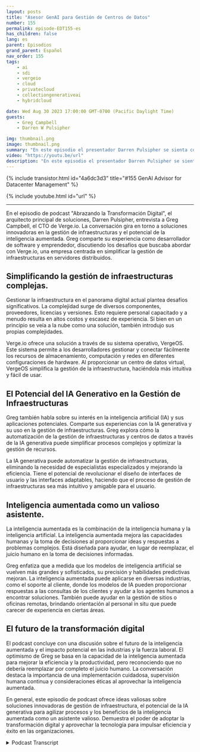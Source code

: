 ```yaml
---
layout: posts
title: "Asesor GenAI para Gestión de Centros de Datos"
number: 155
permalink: episode-EDT155-es
has_children: false
lang: es
parent: Episodios
grand_parent: Español
nav_order: 155
tags:
    - ai
    - sdi
    - vergeio
    - cloud
    - privatecloud
    - collectiongenerativeai
    - hybridcloud

date: Wed Aug 30 2023 17:00:00 GMT-0700 (Pacific Daylight Time)
guests:
    - Greg Campbell
    - Darren W Pulsipher

img: thumbnail.png
image: thumbnail.png
summary: "En este episodio el presentador Darren Pulsipher se sienta con Greg Campbell, CTO de Verge.io, para discutir la emocionante intersección entre la inteligencia artificial y la gestión de infraestructuras. Greg, un desarrollador de software y emprendedor, comparte su trayectoria de crear Verge.io para abordar las complejidades de la integración y gestión de infraestructuras."
video: "https://youtu.be/url"
description: "En este episodio el presentador Darren Pulsipher se sienta con Greg Campbell, CTO de Verge.io, para discutir la emocionante intersección entre la inteligencia artificial y la gestión de infraestructuras. Greg, un desarrollador de software y emprendedor, comparte su trayectoria de crear Verge.io para abordar las complejidades de la integración y gestión de infraestructuras."
---
```


<div>
{% include transistor.html id="4a6dc3d3" title="#155 GenAI Advisor for Datacenter Management" %}

{% include youtube.html id="url" %}
</div>

---

En el episodio de podcast "Abrazando la Transformación Digital", el arquitecto principal de soluciones, Darren Pulsipher, entrevista a Greg Campbell, el CTO de Verge.io. La conversación gira en torno a soluciones innovadoras en la gestión de infraestructuras y el potencial de la inteligencia aumentada. Greg comparte su experiencia como desarrollador de software y emprendedor, discutiendo los desafíos que buscaba abordar con Verge.io, una empresa centrada en simplificar la gestión de infraestructuras en servidores distribuidos.

## Simplificando la gestión de infraestructuras complejas.

Gestionar la infraestructura en el panorama digital actual plantea desafíos significativos. La complejidad surge de diversos componentes, proveedores, licencias y versiones. Esto requiere personal capacitado y a menudo resulta en altos costos y escasez de experiencia. Si bien en un principio se veía a la nube como una solución, también introdujo sus propias complejidades.

Verge.io ofrece una solución a través de su sistema operativo, VergeOS. Este sistema permite a los desarrolladores gestionar y conectar fácilmente los recursos de almacenamiento, computación y redes en diferentes configuraciones de hardware. Al proporcionar un centro de datos virtual, VergeOS simplifica la gestión de la infraestructura, haciéndola más intuitiva y fácil de usar.

## El Potencial del IA Generativo en la Gestión de Infraestructuras

Greg también habla sobre su interés en la inteligencia artificial (IA) y sus aplicaciones potenciales. Comparte sus experiencias con la IA generativa y su uso en la gestión de infraestructuras. Greg explora cómo la automatización de la gestión de infraestructuras y centros de datos a través de la IA generativa puede simplificar procesos complejos y optimizar la gestión de recursos.

La IA generativa puede automatizar la gestión de infraestructuras, eliminando la necesidad de especialistas especializados y mejorando la eficiencia. Tiene el potencial de revolucionar el diseño de interfaces de usuario y las interfaces adaptables, haciendo que el proceso de gestión de infraestructuras sea más intuitivo y amigable para el usuario.

## Inteligencia aumentada como un valioso asistente.

La inteligencia aumentada es la combinación de la inteligencia humana y la inteligencia artificial. La inteligencia aumentada mejora las capacidades humanas y la toma de decisiones al proporcionar ideas y respuestas a problemas complejos. Está diseñada para ayudar, en lugar de reemplazar, el juicio humano en la toma de decisiones informadas.

Greg enfatiza que a medida que los modelos de inteligencia artificial se vuelven más grandes y sofisticados, su precisión y habilidades predictivas mejoran. La inteligencia aumentada puede aplicarse en diversas industrias, como el soporte al cliente, donde los modelos de IA pueden proporcionar respuestas a las consultas de los clientes y ayudar a los agentes humanos a encontrar soluciones. También puede ayudar en la gestión de sitios o oficinas remotas, brindando orientación al personal in situ que puede carecer de experiencia en ciertas áreas.

## El futuro de la transformación digital

El podcast concluye con una discusión sobre el futuro de la inteligencia aumentada y el impacto potencial en las industrias y la fuerza laboral. El optimismo de Greg se basa en la capacidad de la inteligencia aumentada para mejorar la eficiencia y la productividad, pero reconociendo que no debería reemplazar por completo el juicio humano. La conversación destaca la importancia de una implementación cuidadosa, supervisión humana continua y consideraciones éticas al aprovechar la inteligencia aumentada.

En general, este episodio de podcast ofrece ideas valiosas sobre soluciones innovadoras de gestión de infraestructura, el potencial de la IA generativa para agilizar procesos y los beneficios de la inteligencia aumentada como un asistente valioso. Demuestra el poder de adoptar la transformación digital y aprovechar la tecnología para impulsar eficiencia y éxito en las organizaciones.



<details>
<summary> Podcast Transcript </summary>

<p></p>

</details>
